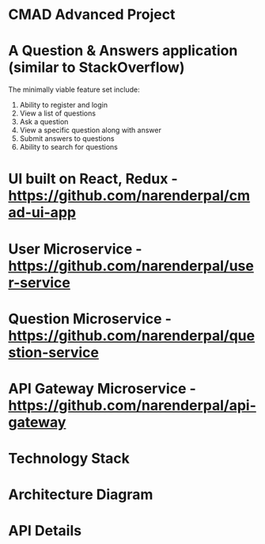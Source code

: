 # CMAD Advanced Project

# A Question & Answers application (similar to StackOverflow) 

The minimally viable feature set include:

1. Ability to register and login
2. View a list of questions
3. Ask a question
4. View a specific question along with answer
5. Submit answers to questions
6. Ability to search for questions

# UI built on React, Redux - https://github.com/narenderpal/cmad-ui-app
# User Microservice - https://github.com/narenderpal/user-service
# Question Microservice - https://github.com/narenderpal/question-service
# API Gateway Microservice - https://github.com/narenderpal/api-gateway

# Technology Stack

# Architecture Diagram

# API Details


 
